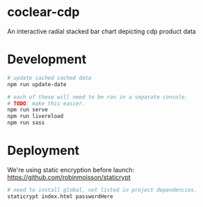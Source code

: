 # coclear-cdp
An interactive radial stacked bar chart depicting cdp product data

# Development

```bash
# update cached cached data
npm run update-date

# each of these will need to be ran in a separate console.
# TODO: make this easier.
npm run serve
npm run livereload
npm run sass
```

# Deployment

We're using static encryption before launch: https://github.com/robinmoisson/staticrypt
```bash
# need to install global, not listed in project dependencies.
staticrypt index.html passwordHere
```